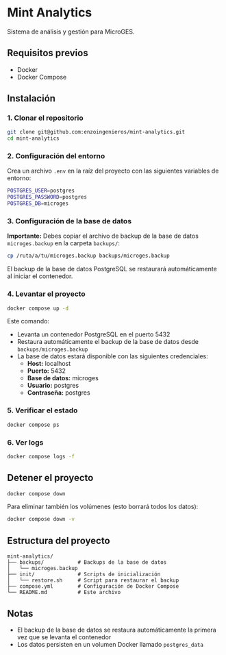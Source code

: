 # Mint Analytics

Sistema de análisis y gestión para MicroGES.

## Requisitos previos

- Docker
- Docker Compose

## Instalación

### 1. Clonar el repositorio

```bash
git clone git@github.com:enzoingenieros/mint-analytics.git
cd mint-analytics
```

### 2. Configuración del entorno

Crea un archivo `.env` en la raíz del proyecto con las siguientes variables de entorno:

```bash
POSTGRES_USER=postgres
POSTGRES_PASSWORD=postgres
POSTGRES_DB=microges
```

### 3. Configuración de la base de datos

**Importante:** Debes copiar el archivo de backup de la base de datos `microges.backup` en la carpeta `backups/`:

```bash
cp /ruta/a/tu/microges.backup backups/microges.backup
```

El backup de la base de datos PostgreSQL se restaurará automáticamente al iniciar el contenedor.

### 4. Levantar el proyecto

```bash
docker compose up -d
```

Este comando:
- Levanta un contenedor PostgreSQL en el puerto 5432
- Restaura automáticamente el backup de la base de datos desde `backups/microges.backup`
- La base de datos estará disponible con las siguientes credenciales:
  - **Host:** localhost
  - **Puerto:** 5432
  - **Base de datos:** microges
  - **Usuario:** postgres
  - **Contraseña:** postgres

### 5. Verificar el estado

```bash
docker compose ps
```

### 6. Ver logs

```bash
docker compose logs -f
```

## Detener el proyecto

```bash
docker compose down
```

Para eliminar también los volúmenes (esto borrará todos los datos):

```bash
docker compose down -v
```

## Estructura del proyecto

```
mint-analytics/
├── backups/           # Backups de la base de datos
│   └── microges.backup
├── init/              # Scripts de inicialización
│   └── restore.sh     # Script para restaurar el backup
├── compose.yml        # Configuración de Docker Compose
└── README.md          # Este archivo
```

## Notas

- El backup de la base de datos se restaura automáticamente la primera vez que se levanta el contenedor
- Los datos persisten en un volumen Docker llamado `postgres_data`